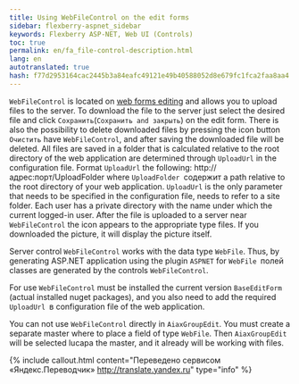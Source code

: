 ```yaml
--- 
title: Using WebFileControl on the edit forms 
sidebar: flexberry-aspnet_sidebar 
keywords: Flexberry ASP-NET, Web UI (Controls) 
toc: true 
permalink: en/fa_file-control-description.html 
lang: en 
autotranslated: true 
hash: f77d2953164cac2445b3a84eafc49121e49b40588052d8e679fc1fca2faa8aa4 
--- 
```


`WebFileControl` is located on [web forms editing](fa_editform.html) and allows you to upload files to the server. To download the file to the server just select the desired file and click `Сохранить`(`Сохранить and закрыть`) on the edit form. 
There is also the possibility to delete downloaded files by pressing the icon button `Очистить` have `WebFileControl`, and after saving the downloaded file will be deleted. 
All files are saved in a folder that is calculated relative to the root directory of the web application are determined through `UploadUrl` in the configuration file. 
Format `UploadUrl` the following: http://адрес:порт/UploadFolder where `UploadFolder `содержит a path relative to the root directory of your web application. `UploadUrl` is the only parameter that needs to be specified in the configuration file, needs to refer to a site folder. Each user has a private directory with the name under which the current logged-in user. 
After the file is uploaded to a server near `WebFileControl` the icon appears to the appropriate type files. If you downloaded the picture, it will display the picture itself. 

Server control `WebFileControl` works with the data type `WebFile`. Thus, by generating ASP.NET application using the plugin `ASPNET` for `WebFile `полей classes are generated by the controls `WebFileControl`. 

For use `WebFileControl` must be installed the current version `BaseEditForm `(actual installed nuget packages), and you also need to add the required `UploadUrl `в configuration file of the web application. 

You can not use `WebFileControl` directly in `AiaxGroupEdit`. You must create a separate master where to place a field of type `WebFile`. Then `AiaxGroupEdit` will be selected lucapa the master, and it already will be working with files. 



{% include callout.html content="Переведено сервисом «Яндекс.Переводчик» <http://translate.yandex.ru>" type="info" %}